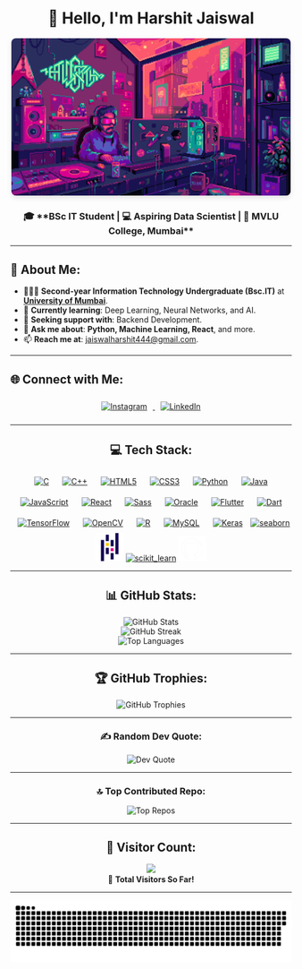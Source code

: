 <h1 align="center">👋 Hello, I'm Harshit Jaiswal </h1> 
<div align="center">
    <img src="coder.gif" alt="Coder Gif" style="width:500px; border-radius: 8px; box-shadow: 0 4px 10px rgba(0, 0, 0, 0.1);"/>
</div>
<h3 align="center">🎓 **BSc IT Student | 💻 Aspiring Data Scientist | 📍 MVLU College, Mumbai**</h3>

---

## 💫 **About Me**:
- 👩🏻‍💻 **Second-year Information Technology Undergraduate (Bsc.IT)** at **[University of Mumbai](https://mu.ac.in/)**.<br>
- 🔭 **Currently learning**: Deep Learning, Neural Networks, and AI.<br> 
- 🤝 **Seeking support with**: Backend Development.<br>
- 💬 **Ask me about**: **Python, Machine Learning, React**, and more.<br>
- 📫 **Reach me at**: [jaiswalharshit444@gmail.com](mailto:jaiswalharshit444@gmail.com).

---

## 🌐 **Connect with Me**:
<div align="center">
    <a href="https://www.instagram.com/harshitttt.018/" target="_blank">
        <img src="https://upload.wikimedia.org/wikipedia/commons/a/a5/Instagram_icon.png" alt="Instagram" style="width:40px; height:40px; margin: 10px;">
    </a>
    <a href="https://www.linkedin.com/in/harshit-jaiswal-a05835298/" target="_blank">
        <img src="https://upload.wikimedia.org/wikipedia/commons/c/ca/LinkedIn_logo_initials.png" alt="LinkedIn" style="width:40px; height:40px; margin: 10px;">
    </a>


---

## 💻 **Tech Stack**:
<div align="center">  
<a href="https://www.cprogramming.com/" target="_blank"><img style="margin: 10px" src="https://profilinator.rishav.dev/skills-assets/c-original.svg" alt="C" height="50" /></a>  
<a href="https://www.cplusplus.com/" target="_blank"><img style="margin: 10px" src="https://profilinator.rishav.dev/skills-assets/cplusplus-original.svg" alt="C++" height="50" /></a>  
<a href="https://en.wikipedia.org/wiki/HTML5" target="_blank"><img style="margin: 10px" src="https://profilinator.rishav.dev/skills-assets/html5-original-wordmark.svg" alt="HTML5" height="60" /></a>  
<a href="https://www.w3schools.com/css/" target="_blank"><img style="margin: 10px" src="https://profilinator.rishav.dev/skills-assets/css3-original-wordmark.svg" alt="CSS3" height="60" /></a>  
<a href="https://www.python.org/" target="_blank"><img style="margin: 10px" src="https://profilinator.rishav.dev/skills-assets/python-original.svg" alt="Python" height="50" /></a>  
<a href="https://www.java.com/" target="_blank"><img style="margin: 10px" src="https://profilinator.rishav.dev/skills-assets/java-original-wordmark.svg" alt="Java" height="60" /></a>  
<a href="https://www.javascript.com/" target="_blank"><img style="margin: 10px" src="https://profilinator.rishav.dev/skills-assets/javascript-original.svg" alt="JavaScript" height="50" /></a>  
<a href="https://reactjs.org/" target="_blank"><img style="margin: 10px" src="https://profilinator.rishav.dev/skills-assets/react-original-wordmark.svg" alt="React" height="50" /></a>  
<a href="https://sass-lang.com/" target="_blank"><img style="margin: 10px" src="https://profilinator.rishav.dev/skills-assets/sass-original.svg" alt="Sass" height="50" /></a>  
<a href="https://www.oracle.com/in/index.html" target="_blank"><img style="margin: 10px" src="https://profilinator.rishav.dev/skills-assets/oracle-original.svg" alt="Oracle" height="60" /></a>  
<a href="https://flutter.dev/" target="_blank"><img style="margin: 10px" src="https://profilinator.rishav.dev/skills-assets/flutterio-icon.svg" alt="Flutter" height="45" /></a>  
<a href="https://dart.dev/" target="_blank"><img style="margin: 10px" src="https://profilinator.rishav.dev/skills-assets/dartlang-icon.svg" alt="Dart" height="45" /></a>  
<a href="https://www.tensorflow.org/" target="_blank"><img style="margin: 10px" src="https://profilinator.rishav.dev/skills-assets/tensorflow-icon.svg" alt="TensorFlow" height="50" /></a>  
<a href="https://opencv.org/" target="_blank"><img style="margin: 10px" src="https://profilinator.rishav.dev/skills-assets/opencv-icon.svg" alt="OpenCV" height="50" /></a>  
<a href="https://www.r-project.org/" target="_blank"><img style="margin: 10px" src="https://profilinator.rishav.dev/skills-assets/r.svg" alt="R" height="45" /></a>  
<a href="https://www.mysql.com/" target="_blank"><img style="margin: 10px" src="https://profilinator.rishav.dev/skills-assets/mysql-original-wordmark.svg" alt="MySQL" height="60" /></a>  
<a href="https://keras.io/" target="_blank"><img style="margin: 10px" src="https://profilinator.rishav.dev/skills-assets/keras.png" alt="Keras" height="45" /></a> 
<a target="_blank" href="https://seaborn.io/" style="display: inline-block;"><img src="https://seaborn.pydata.org/_images/logo-mark-lightbg.svg" alt="seaborn" width="50" height="50" /></a>
<a target="_blank" href="https://raw.githubusercontent.com/devicons/devicon/2ae2a900d2f041da66e950e4d48052658d850630/icons/pandas/pandas-original.svg" style="display: inline-block;"><img src="https://raw.githubusercontent.com/devicons/devicon/2ae2a900d2f041da66e950e4d48052658d850630/icons/pandas/pandas-original.svg" alt="pandas" width="50" height="50" /></a>
<a target="_blank" href="https://upload.wikimedia.org/wikipedia/commons/0/05/Scikit_learn_logo_small.svg" style="display: inline-block;"><img src="https://upload.wikimedia.org/wikipedia/commons/0/05/Scikit_learn_logo_small.svg" alt="scikit_learn" width="50" height="50" /></a> <img src="GitHub 1.png" alt="Coder Gif" style="width:50px;"/>
</div>

---

## 📊 **GitHub Stats**:
<div align="center"> 
    <img src="https://github-readme-stats.vercel.app/api?username=harshitt018&theme=blue-green&hide_border=true&count_private=true&include_all_commits=true" alt="GitHub Stats"/><br/>
    <img src="https://github-readme-streak-stats.herokuapp.com/?user=harshitt018&theme=blue-green&hide_border=true" alt="GitHub Streak"/><br/>
    <img src="https://github-readme-stats.vercel.app/api/top-langs/?username=harshitt018&theme=blue-green&hide_border=true&layout=compact" alt="Top Languages"/>
</div>

---

## 🏆 **GitHub Trophies**:
<div align="center">
    <img src="https://github-profile-trophy.vercel.app/?username=harshitt018&theme=radical&no-frame=true&no-bg=true&margin-w=4" alt="GitHub Trophies"/>
</div>

---

### ✍️ **Random Dev Quote**:
<div align="center">
    <img src="https://quotes-github-readme.vercel.app/api?type=horizontal&theme=dark" alt="Dev Quote"/>
</div>

---

### 🔝 **Top Contributed Repo**:
<div align="center">
    <img src="https://github-contributor-stats.vercel.app/api?username=harshitt018&limit=5&theme=dark&combine_all_yearly_contributions=true" alt="Top Repos"/>
</div>

---
## 🌟 **Visitor Count**:
<div align="center">
        
[![](https://visitcount.itsvg.in/api?id=harshitt018&icon=5&color=1)](https://visitcount.itsvg.in)  
👀 **Total Visitors So Far!**

---

<picture>
  <source media="(prefers-color-scheme: dark)" srcset="https://raw.githubusercontent.com/harshitt018/harshitt018/output/github-snake-dark.svg" />
  <source media="(prefers-color-scheme: light)" srcset="https://raw.githubusercontent.com/harshitt018/harshitt018/output/github-snake.svg" />
  <img alt="github-snake" src="https://raw.githubusercontent.com/harshitt018/harshitt018/output/github-snake.svg" />
</picture>

